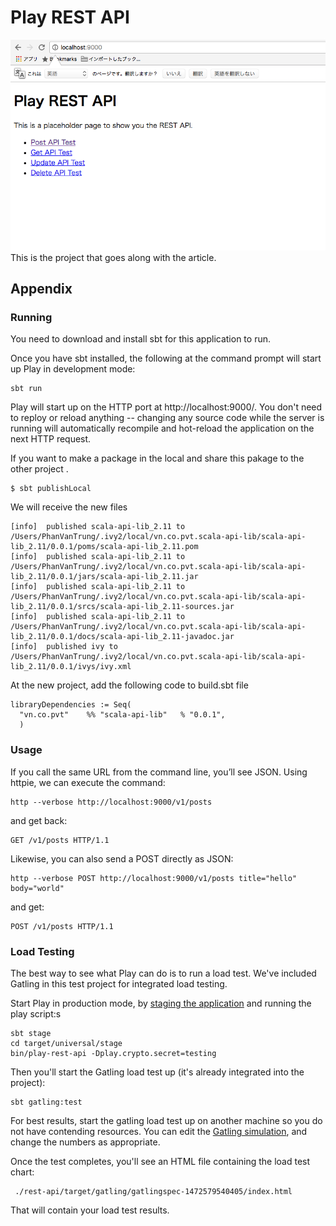 # Play REST API
![alt-tag](/screenshoot.png)
This is the project that goes along with the article.

## Appendix

### Running

You need to download and install sbt for this application to run.

Once you have sbt installed, the following at the command prompt will start up Play in development mode:

```
sbt run
```

Play will start up on the HTTP port at http://localhost:9000/.   You don't need to reploy or reload anything -- changing any source code while the server is running will automatically recompile and hot-reload the application on the next HTTP request. 

If you want to make a package in the local and share this pakage to the other project .
```
$ sbt publishLocal
```
We will receive the new files
```
[info]  published scala-api-lib_2.11 to /Users/PhanVanTrung/.ivy2/local/vn.co.pvt.scala-api-lib/scala-api-lib_2.11/0.0.1/poms/scala-api-lib_2.11.pom
[info]  published scala-api-lib_2.11 to /Users/PhanVanTrung/.ivy2/local/vn.co.pvt.scala-api-lib/scala-api-lib_2.11/0.0.1/jars/scala-api-lib_2.11.jar
[info]  published scala-api-lib_2.11 to /Users/PhanVanTrung/.ivy2/local/vn.co.pvt.scala-api-lib/scala-api-lib_2.11/0.0.1/srcs/scala-api-lib_2.11-sources.jar
[info]  published scala-api-lib_2.11 to /Users/PhanVanTrung/.ivy2/local/vn.co.pvt.scala-api-lib/scala-api-lib_2.11/0.0.1/docs/scala-api-lib_2.11-javadoc.jar
[info]  published ivy to /Users/PhanVanTrung/.ivy2/local/vn.co.pvt.scala-api-lib/scala-api-lib_2.11/0.0.1/ivys/ivy.xml

```
At the new project, add the following code to build.sbt file
```
libraryDependencies := Seq(
  "vn.co.pvt"    %% "scala-api-lib"   % "0.0.1",
  )
```

### Usage

If you call the same URL from the command line, you’ll see JSON. Using httpie, we can execute the command:

```
http --verbose http://localhost:9000/v1/posts
```

and get back:

```
GET /v1/posts HTTP/1.1
```

Likewise, you can also send a POST directly as JSON:

```
http --verbose POST http://localhost:9000/v1/posts title="hello" body="world"
```

and get:

```
POST /v1/posts HTTP/1.1
```

### Load Testing

The best way to see what Play can do is to run a load test.  We've included Gatling in this test project for integrated load testing.

Start Play in production mode, by [staging the application](https://www.playframework.com/documentation/2.5.x/Deploying) and running the play script:s

```
sbt stage
cd target/universal/stage
bin/play-rest-api -Dplay.crypto.secret=testing
```

Then you'll start the Gatling load test up (it's already integrated into the project):

```
sbt gatling:test
```

For best results, start the gatling load test up on another machine so you do not have contending resources.  You can edit the [Gatling simulation](http://gatling.io/docs/2.2.2/general/simulation_structure.html#simulation-structure), and change the numbers as appropriate.

Once the test completes, you'll see an HTML file containing the load test chart:

```
 ./rest-api/target/gatling/gatlingspec-1472579540405/index.html
```

That will contain your load test results.
